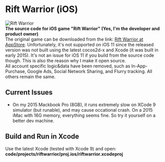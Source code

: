 # Rift Warrior (iOS)
![Rift Warrior](https://github.com/likexx/riftwarrior/blob/master/code/projects/riftwarrior/proj.ios/152.png?raw=true "Icon")<br/>
**The source code for iOS game "Rift Warrior" (Yes, I'm the developer and product owner)** <br/>
The original game can be downloaded from the link: [Rift Warrior at AppStore](https://itunes.apple.com/app/id634847542). 
Unfortunately, it's not supported on iOS 11 since the released version was not built using the latest cocos2d-x and Xcode (it was built in early 2015). It's not an issue for iOS 11 if you build from the source code though. This is also the reason why I make it open source.<br/>
All account specific logic&data have been removed, such as In-App-Purchase, Google Ads, Social Network Sharing, and Flurry tracking. All others remain the same.

## Current Issues
* On my 2015 Mackbook Pro (8GB), it runs extremely slow on XCode 9 simulator (but runable), and may cause occational crash. On a 2015 iMac with 16G memory, everything seems fine. So try it yourself on a better dev machine.

## Build and Run in Xcode
Use the latest Xcode (tested with Xcode 9) and open:  **code/projects/riftwarrior/proj.ios/riftwarrior.xcodeproj**


